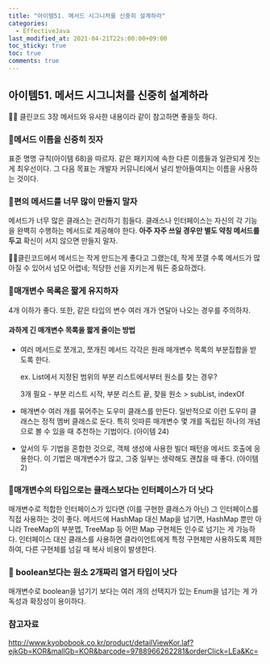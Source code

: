 ```yaml
---
title: "아이템51. 메서드 시그니처를 신중히 설계하라"
categories:
  - EffectiveJava
last_modified_at: 2021-04-21T22s:00:00+09:00
toc_sticky: true
toc: true
comments: true
---
```


## 아이템51. 메서드 시그니처를 신중히 설계하라

🙎‍♀ 클린코드 3장 메서드와 유사한 내용이라 같이 참고하면 좋을듯 하다.

### 📌메서드 이름을 신중히 짓자

표준 명명 규칙(아이템 68)을 따르자. 같은 패키지에 속한 다른 이름들과 일관되게 짓는게 최우선이다. 그 다음 목표는 개발자  커뮤니티에서 널리 받아들여지는 이름을 사용하는 것이다.



### 📌편의 메서드를 너무 많이 만들지 말자

메서드가 너무 많은 클래스는 관리하기 힘들다. 클래스나 인터페이스는 자신의 각 기능을 완벽히 수행하는 메서드로 제공해야 한다. **아주 자주 쓰일 경우만 별도 약칭 메서드를 두고** 확신이 서지 않으면 만들지 말자.

🙎‍♀클린코드에서 메서드는 작게 만드는게 좋다고 그랬는데, 작게 쪼갤 수록 메서드가 많아질 수 있어서 넘모 어렵네; 적당한 선을 지키는게 뭐든 중요하겠다.



### 📌매개변수 목록은 짧게 유지하자

4개 이하가 좋다. 또한, 같은 타입의 변수 여러 개가 연달아 나오는 경우를 주의하자. 

#### 과하게 긴 매개변수 목록을 짧게 줄이는 방법

- 여러 메서드로 쪼개고, 쪼개진 메서드 각각은 원래 매개변수 목록의 부분집합을 받도록 한다. 
  
  ex. List에서 지정된 범위의 부분 리스트에서부터 원소를 찾는 경우? 

  3개 필요 - 부분 리스트 시작, 부분 리스트 끝, 찾을 원소 > subList, indexOf
  
- 매개변수 여러 개를 묶어주는 도우미 클래스를 만든다. 일반적으로 이런 도우미 클래스는 정적 멤버 클래스로 둔다. 특히 잇따른 매개변수 몇 개를 독립된 하나의 개념으로 볼 수 있을 때 추천하는 기법이다. (아이템 24)

- 앞서의 두 기법을 혼합한 것으로, 객체 생성에 사용한 빌더 패턴을 메서드 호출에 응용한다. 이 기법은 매개변수가 많고, 그중 일부는 생략해도 괜찮을 때 좋다. (아이템 2)



### 📌매개변수의 타입으로는 클래스보다는 인터페이스가 더 낫다

매개변수로 적합한 인터페이스가 있다면 (이를 구현한 클래스가 아닌) 그 인터페이스를 직접 사용하는 것이 좋다. 메서드에 HashMap 대신 Map을 넘기면, HashMap 뿐만 아니라 TreeMap의 부분맵,  TreeMap 등 어떤 Map 구현체든 인수로 넘기는 게 가능하다. 인터페이스 대신 클래스를 사용하면 클라이언트에게 특정 구현체만 사용하도록 제한하여, 다른 구현체를 넘길 때 복사 비용이 발생한다.



### 📌 boolean보다는 원소 2개짜리 열거 타입이 낫다

매개변수로 boolean을 넘기기 보다는 여러 개의 선택지가 있는 Enum을 넘기는 게 가독성과 확장성이 용이하다.



### 참고자료 

http://www.kyobobook.co.kr/product/detailViewKor.laf?ejkGb=KOR&mallGb=KOR&barcode=9788966262281&orderClick=LEa&Kc= 